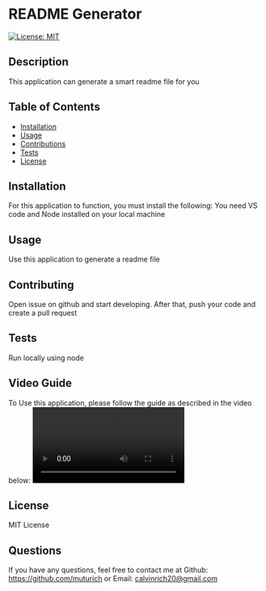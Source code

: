 # README Generator  
[![License: MIT](https://img.shields.io/badge/License-MIT-yellow.svg)](https://opensource.org/licenses/MIT)  
    
## Description  
This application can generate a smart readme file for you
## Table of Contents
- [Installation](#installation)
- [Usage](#usage)
- [Contributions](#contributions)
- [Tests](#tests)
- [License](#license)
    
## Installation
    
For this application to function, you must install the following: 
You need VS code and Node installed on your local machine
    
## Usage
    
Use this application to generate a readme file
## Contributing
Open issue on github and start developing. After that, push your code and create a pull request
## Tests
Run locally using node

## Video Guide

To Use this application, please follow the guide as described in the video below:
![Play the video](https://ik.imagekit.io/tsoc7yrwg/Untitled__Dec_15__2022_1_40_AM.webm?ik-sdk-version=javascript-1.4.3&updatedAt=1671090213705)

## License
MIT License
## Questions
        
If you have any questions, feel free to contact me at
Github: https://github.com/muturich or Email: calvinrich20@gmail.com
